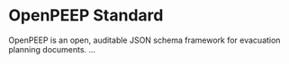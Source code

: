 # OpenPEEP Standard

OpenPEEP is an open, auditable JSON schema framework for evacuation planning documents.
...
